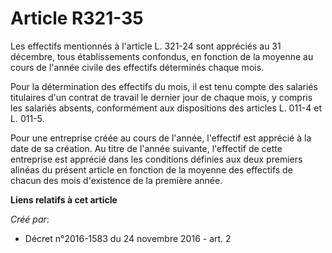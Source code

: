 # Article R321-35

Les effectifs mentionnés à l'article L. 321-24 sont appréciés au 31 décembre, tous établissements confondus, en fonction de
la moyenne au cours de l'année civile des effectifs déterminés chaque mois.

Pour la détermination des effectifs du mois, il est tenu compte des salariés titulaires d'un contrat de travail le dernier
jour de chaque mois, y compris les salariés absents, conformément aux dispositions des articles L. 011-4 et L. 011-5.

Pour une entreprise créée au cours de l'année, l'effectif est apprécié à la date de sa création. Au titre de l'année
suivante, l'effectif de cette entreprise est apprécié dans les conditions définies aux deux premiers alinéas du présent
article en fonction de la moyenne des effectifs de chacun des mois d'existence de la première année.

**Liens relatifs à cet article**

_Créé par_:

  - Décret n°2016-1583 du 24 novembre 2016 - art. 2
